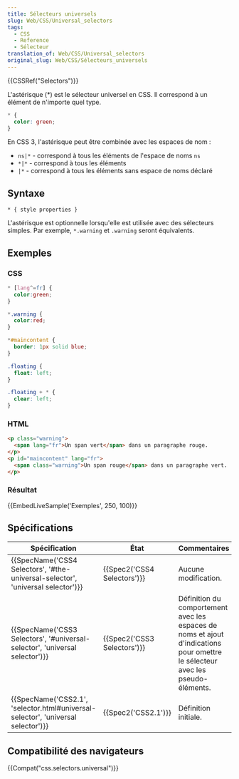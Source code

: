 ```yaml
---
title: Sélecteurs universels
slug: Web/CSS/Universal_selectors
tags:
  - CSS
  - Reference
  - Sélecteur
translation_of: Web/CSS/Universal_selectors
original_slug: Web/CSS/Sélecteurs_universels
---
```

{{CSSRef("Selectors")}}

L'astérisque (\*) est le sélecteur universel en CSS. Il correspond à un élément de n'importe quel type.

```css
* {
  color: green;
}
```

En CSS 3, l'astérisque peut être combinée avec les espaces de nom :

- `ns|*` - correspond à tous les éléments de l'espace de noms `ns`
- `*|*` - correspond à tous les éléments
- `|*` - correspond à tous les éléments sans espace de noms déclaré

## Syntaxe

    * { style properties }

L'astérisque est optionnelle lorsqu'elle est utilisée avec des sélecteurs simples. Par exemple, `*.warning` et `.warning` seront équivalents.

## Exemples

### CSS

```css
* [lang^=fr] {
  color:green;
}

*.warning {
  color:red;
}

*#maincontent {
  border: 1px solid blue;
}

.floating {
  float: left;
}

.floating + * {
  clear: left;
}
```

### HTML

```html
<p class="warning">
  <span lang="fr">Un span vert</span> dans un paragraphe rouge.
</p>
<p id="maincontent" lang="fr">
  <span class="warning">Un span rouge</span> dans un paragraphe vert.
</p>
```

### Résultat

{{EmbedLiveSample('Exemples', 250, 100)}}

## Spécifications

| Spécification                                                                                                | État                                 | Commentaires                                                                                                                   |
| ------------------------------------------------------------------------------------------------------------ | ------------------------------------ | ------------------------------------------------------------------------------------------------------------------------------ |
| {{SpecName('CSS4 Selectors', '#the-universal-selector', 'universal selector')}}     | {{Spec2('CSS4 Selectors')}} | Aucune modification.                                                                                                           |
| {{SpecName('CSS3 Selectors', '#universal-selector', 'universal selector')}}         | {{Spec2('CSS3 Selectors')}} | Définition du comportement avec les espaces de noms et ajout d'indications pour omettre le sélecteur avec les pseudo-éléments. |
| {{SpecName('CSS2.1', 'selector.html#universal-selector', 'universal selector')}} | {{Spec2('CSS2.1')}}             | Définition initiale.                                                                                                           |

## Compatibilité des navigateurs

{{Compat("css.selectors.universal")}}
